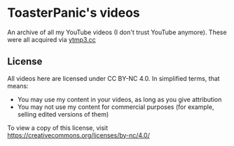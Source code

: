 # ToasterPanic's videos
An archive of all my YouTube videos (I don't trust YouTube anymore). These were all acquired via [ytmp3.cc](https://ytmp3.cc)

## License
All videos here are licensed under CC BY-NC 4.0. In simplified terms, that means:

- You may use my content in your videos, as long as you give attribution
- You may not use my content for commercial purposes (for example, selling edited versions of them)

To view a copy of this license, visit https://creativecommons.org/licenses/by-nc/4.0/
